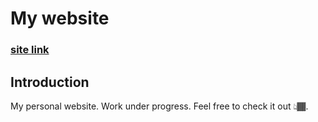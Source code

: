 # My website

### [site link](https://adithyankp.netlify.app/)

## Introduction
My personal website. Work under progress. Feel free to check it out  👆🏾.
